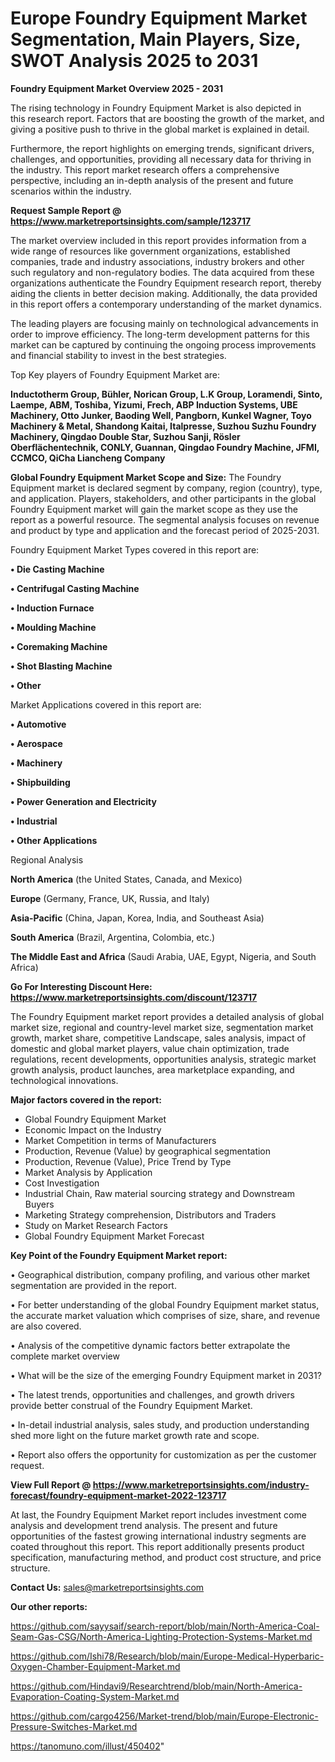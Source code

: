 # Europe Foundry Equipment Market Segmentation, Main Players, Size, SWOT Analysis 2025 to 2031

<Strong> Foundry Equipment Market Overview 2025 - 2031</strong>

The rising technology in Foundry Equipment Market is also depicted in this research report. Factors that are boosting the growth of the market, and giving a positive push to thrive in the global market is explained in detail.

Furthermore, the report highlights on emerging trends, significant drivers, challenges, and opportunities, providing all necessary data for thriving in the industry. This report market research offers a comprehensive perspective, including an in-depth analysis of the present and future scenarios within the industry.

<strong>Request Sample Report @ <a href=https://www.marketreportsinsights.com/sample/123717>https://www.marketreportsinsights.com/sample/123717</a></strong>

The market overview included in this report provides information from a wide range of resources like government organizations, established companies, trade and industry associations, industry brokers and other such regulatory and non-regulatory bodies. The data acquired from these organizations authenticate the Foundry Equipment research report, thereby aiding the clients in better decision making. Additionally, the data provided in this report offers a contemporary understanding of the market dynamics.

The leading players are focusing mainly on technological advancements in order to improve efficiency. The long-term development patterns for this market can be captured by continuing the ongoing process improvements and financial stability to invest in the best strategies.

Top Key players of Foundry Equipment Market are:

<strong>Inductotherm Group, Bühler, Norican Group, L.K Group, Loramendi, Sinto, Laempe, ABM, Toshiba, Yizumi, Frech, ABP Induction Systems, UBE Machinery, Otto Junker, Baoding Well, Pangborn, Kunkel Wagner, Toyo Machinery & Metal, Shandong Kaitai, Italpresse, Suzhou Suzhu Foundry Machinery, Qingdao Double Star, Suzhou Sanji, Rösler Oberflächentechnik, CONLY, Guannan, Qingdao Foundry Machine, JFMI, CCMCO, QiCha Liancheng Company</strong>

<strong><b>Global Foundry Equipment Market Scope and Size:</b></strong>
The Foundry Equipment market is declared segment by company, region (country), type, and application. Players, stakeholders, and other participants in the global Foundry Equipment market will gain the market scope as they use the report as a powerful resource. The segmental analysis focuses on revenue and product by type and application and the forecast period of 2025-2031.

Foundry Equipment Market Types covered in this report are:

<strong>• Die Casting Machine

• Centrifugal Casting Machine

• Induction Furnace

• Moulding Machine

• Coremaking Machine

• Shot Blasting Machine

• Other</strong>

Market Applications covered in this report are:

<strong>• Automotive

• Aerospace

• Machinery

• Shipbuilding

• Power Generation and Electricity

• Industrial

• Other Applications</strong> 

Regional Analysis

<strong>North America</strong> (the United States, Canada, and Mexico)

<strong>Europe</strong> (Germany, France, UK, Russia, and Italy)

<strong>Asia-Pacific</strong> (China, Japan, Korea, India, and Southeast Asia)

<strong>South America</strong> (Brazil, Argentina, Colombia, etc.)

<strong>The Middle East and Africa</strong> (Saudi Arabia, UAE, Egypt, Nigeria, and South Africa)

<strong>Go For Interesting Discount Here: <a href=https://www.marketreportsinsights.com/discount/123717>https://www.marketreportsinsights.com/discount/123717</a></strong>

The Foundry Equipment market report provides a detailed analysis of global market size, regional and country-level market size, segmentation market growth, market share, competitive Landscape, sales analysis, impact of domestic and global market players, value chain optimization, trade regulations, recent developments, opportunities analysis, strategic market growth analysis, product launches, area marketplace expanding, and technological innovations.

<strong><b>Major factors covered in the report:</b></strong>
<ul>
  <li>Global Foundry Equipment Market </li>
  <li>Economic Impact on the Industry</li>
  <li>Market Competition in terms of Manufacturers</li>
  <li>Production, Revenue (Value) by geographical segmentation</li>
  <li>Production, Revenue (Value), Price Trend by Type</li>
  <li>Market Analysis by Application</li>
  <li>Cost Investigation</li>
  <li>Industrial Chain, Raw material sourcing strategy and Downstream Buyers</li>
  <li>Marketing Strategy comprehension, Distributors and Traders</li>
  <li>Study on Market Research Factors</li>
  <li>Global Foundry Equipment Market Forecast</li>
</ul>

<strong><b>Key Point of the Foundry Equipment Market report:</b></strong>

• Geographical distribution, company profiling, and various other market segmentation are provided in the report.

• For better understanding of the global Foundry Equipment market status, the accurate market valuation which comprises of size, share, and revenue are also covered.

• Analysis of the competitive dynamic factors better extrapolate the complete market overview

• What will be the size of the emerging Foundry Equipment market in 2031?

• The latest trends, opportunities and challenges, and growth drivers provide better construal of the Foundry Equipment Market.

• In-detail industrial analysis, sales study, and production understanding shed more light on the future market growth rate and scope.

• Report also offers the opportunity for customization as per the customer request.

<strong><b>View Full Report @ <a href=https://www.marketreportsinsights.com/industry-forecast/foundry-equipment-market-2022-123717>https://www.marketreportsinsights.com/industry-forecast/foundry-equipment-market-2022-123717</a></b></strong>


At last, the Foundry Equipment Market report includes investment come analysis and development trend analysis. The present and future opportunities of the fastest growing international industry segments are coated throughout this report. This report additionally presents product specification, manufacturing method, and product cost structure, and price structure.

<strong>Contact Us:</strong>
sales@marketreportsinsights.com

<strong>Our other reports:</strong>

<a href=https://github.com/sayysaif/search-report/blob/main/North-America-Coal-Seam-Gas-CSG/North-America-Lighting-Protection-Systems-Market.md>https://github.com/sayysaif/search-report/blob/main/North-America-Coal-Seam-Gas-CSG/North-America-Lighting-Protection-Systems-Market.md</a>

<a href=https://github.com/Ishi78/Research/blob/main/Europe-Medical-Hyperbaric-Oxygen-Chamber-Equipment-Market.md>https://github.com/Ishi78/Research/blob/main/Europe-Medical-Hyperbaric-Oxygen-Chamber-Equipment-Market.md</a>

<a href=https://github.com/Hindavi9/Researchtrend/blob/main/North-America-Evaporation-Coating-System-Market.md>https://github.com/Hindavi9/Researchtrend/blob/main/North-America-Evaporation-Coating-System-Market.md</a>

<a href=https://github.com/cargo4256/Market-trend/blob/main/Europe-Electronic-Pressure-Switches-Market.md>https://github.com/cargo4256/Market-trend/blob/main/Europe-Electronic-Pressure-Switches-Market.md</a>

<a href=https://tanomuno.com/illust/450402>https://tanomuno.com/illust/450402</a>"
